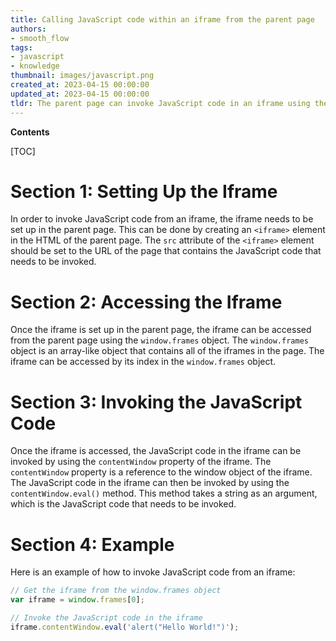 ```yaml
---
title: Calling JavaScript code within an iframe from the parent page
authors:
- smooth_flow
tags:
- javascript
- knowledge
thumbnail: images/javascript.png
created_at: 2023-04-15 00:00:00
updated_at: 2023-04-15 00:00:00
tldr: The parent page can invoke JavaScript code in an iframe using the window.frames object.
---
```


**Contents**

[TOC]

# Section 1: Setting Up the Iframe

In order to invoke JavaScript code from an iframe, the iframe needs to be set up in the parent page. This can be done by creating an `<iframe>` element in the HTML of the parent page. The `src` attribute of the `<iframe>` element should be set to the URL of the page that contains the JavaScript code that needs to be invoked.

# Section 2: Accessing the Iframe

Once the iframe is set up in the parent page, the iframe can be accessed from the parent page using the `window.frames` object. The `window.frames` object is an array-like object that contains all of the iframes in the page. The iframe can be accessed by its index in the `window.frames` object.

# Section 3: Invoking the JavaScript Code

Once the iframe is accessed, the JavaScript code in the iframe can be invoked by using the `contentWindow` property of the iframe. The `contentWindow` property is a reference to the window object of the iframe. The JavaScript code in the iframe can then be invoked by using the `contentWindow.eval()` method. This method takes a string as an argument, which is the JavaScript code that needs to be invoked.

# Section 4: Example

Here is an example of how to invoke JavaScript code from an iframe:

```javascript
// Get the iframe from the window.frames object
var iframe = window.frames[0];

// Invoke the JavaScript code in the iframe
iframe.contentWindow.eval('alert("Hello World!")');
```
